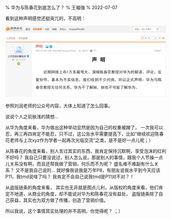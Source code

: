 % 华为与陈春花到底怎么了？
% 王福强
% 2022-07-07

看到这种声明感觉还挺突兀的，不高明：

![](images/hw-cch.pic.jpg)

参照刘润老师的公众号内容，大体上知道了怎么回事。

说说个人之前肤浅的猜想...

从华为角度来看，华为做出这种举动显然是因为自己的权重被蹭了， 一次我可以忍，再三再四肯定不能忍，只不过，这公告水平需要提高下，比如“继续欢迎陈春花老师与上次xyz作为学者一起再次光临交流”之类，是不是好一点儿呢；）

从陈春花的角度来看，别人言过其实的东西，我肯定保持沉默啊，享受泡沫的红利不好吗？ 我自己只要没说过，别人怎么说，那是别人的事情，跟我个人节操一点儿关系没有啊，而且还帮我做了营销，何乐而不为呢？ 盛名难不难副有什么关系？ 又不是我自己说的... 就好像我说我是万年P8，有朋友说我水平到今天应该P11，我tmd说啥了吗？ 我肯定不会自己说我tmd是P11对不对？！ 

从盗版链条的角度来看， 其实也无非就是图点儿利，从版权的角度来看，他们肯定不地道，从商业的角度，却不能说对华为和陈春花没有益处， 盗版链条除了自己获益，其实也为双方做了传播，创造了营销价值。 

所以我说，这个事情其实处理的并不高明，你觉得呢？ ；）









